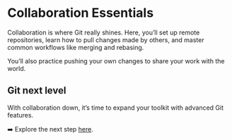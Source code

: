 # Collaboration Essentials

Collaboration is where Git really shines. Here, you’ll set up remote repositories, learn how to pull changes made by others, and master common workflows like merging and rebasing.

You’ll also practice pushing your own changes to share your work with the world.

## Git next level
With collaboration down, it’s time to expand your toolkit with advanced Git features.

➡️ Explore the next step [here](./step4_advanced_git.md).